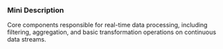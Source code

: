 ### Mini Description

Core components responsible for real-time data processing, including filtering, aggregation, and basic transformation operations on continuous data streams.
